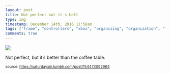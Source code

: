 ```yaml
---
layout: post
title: Not-perfect-but-it-s-bett
type: img
timestamp: December 14th, 2016 11:58am
tags: ["frame", "controllers", "xbox", "organizing", "organization", "framing"]
comments: true
---
```

<img src="https://saturdayxiii.github.io/media/154473092964.jpg"/>

Not perfect, but it’s better than the coffee table.
 
  
<small>source: https://saturdayxiii.tumblr.com/post/154473092964</small>
